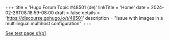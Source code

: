 +++
title = 'Hugo Forum Topic #48501 (de)'
linkTitle = 'Home'
date = 2024-02-26T08:18:59-08:00
draft = false
details = 'https://discourse.gohugo.io/t/48501'
description = "Issue with images in a multilingual multihost configuration"
+++

[See test page s1/p1](/s1/p1)

